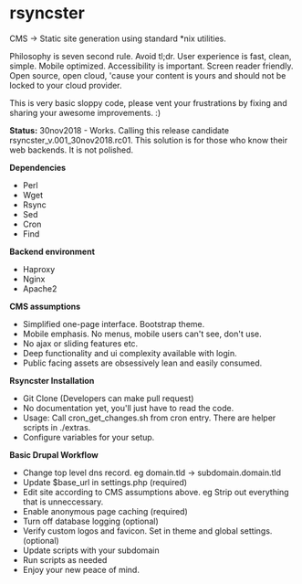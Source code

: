 # rsyncster
CMS -> Static site generation using standard \*nix utilities.

Philosophy is seven second rule. Avoid tl;dr. User experience is fast, clean, simple. Mobile optimized. Accessibility is important. Screen reader friendly. Open source, open cloud, 'cause your content is yours and should not be locked to your cloud provider.

This is very basic sloppy code, please vent your frustrations by fixing and sharing your awesome improvements. :)

__Status:__ 30nov2018 - Works. Calling this release candidate rsyncster_v.001_30nov2018.rc01. This solution is for those who know their web backends. It is not polished.


__Dependencies__
* Perl
* Wget
* Rsync
* Sed
* Cron
* Find

__Backend environment__
* Haproxy
* Nginx
* Apache2

__CMS assumptions__
* Simplified one-page interface. Bootstrap theme.
* Mobile emphasis. No menus, mobile users can't see, don't use.
* No ajax or sliding features etc.
* Deep functionality and ui complexity available with login.
* Public facing assets are obsessively lean and easily consumed.

__Rsyncster Installation__
* Git Clone (Developers can make pull request)
* No documentation yet, you'll just have to read the code.
* Usage: Call cron_get_changes.sh from cron entry. There are helper scripts in ./extras.
* Configure variables for your setup.

__Basic Drupal Workflow__
* Change top level dns record. eg domain.tld -> subdomain.domain.tld
* Update $base_url in settings.php (required)
* Edit site according to CMS assumptions above. eg Strip out everything that is unneccessary.
* Enable anonymous page caching (required)
* Turn off database logging (optional)
* Verify custom logos and favicon. Set in theme and global settings.(optional)
* Update scripts with your subdomain
* Run scripts as needed
* Enjoy your new peace of mind.
